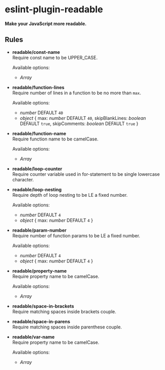 #	eslint-plugin-readable
__Make your JavaScript more readable.__

##	Rules

*	__readable/const-name__  
	Require const name to be UPPER_CASE.

	Available options:
	*	_Array_ <except>

*	__readable/function-lines__  
	Require number of lines in a function to be no more than `max`.

	Available options:
	*	_number_ <max> DEFAULT `40`
	*	_object_ { max: _number_ DEFAULT `40`, skipBlankLines: _boolean_ DEFAULT `true`, skipComments: _boolean_ DEFAULT `true` }

*	__readable/function-name__  
	Require function name to be camelCase.

	Available options:
	*	_Array_ <except>

*	__readable/loop-counter__  
	Require counter variable used in for-statement to be single lowercase character.

*	__readable/loop-nesting__  
	Require depth of loop nesting to be LE a fixed number.

	Available options:
	*	_number_ <max> DEFAULT `4`
	*	_object_ { max: _number_ DEFAULT `4` }

*	__readable/param-number__  
	Require number of function params to be LE a fixed number.

	Available options:
	*	_number_ <max> DEFAULT `4`
	*	_object_ { max: _number_ DEFAULT `4` }

*	__readable/property-name__  
	Require property name to be camelCase.

	Available options:
	*	_Array_ <except>

*	__readable/space-in-brackets__    
	Require matching spaces inside brackets couple.

*	__readable/space-in-parens__  
	Require matching spaces inside parenthese couple.

*	__readable/var-name__  
	Require property name to be camelCase.

	Available options:
	*	_Array_ <except>

